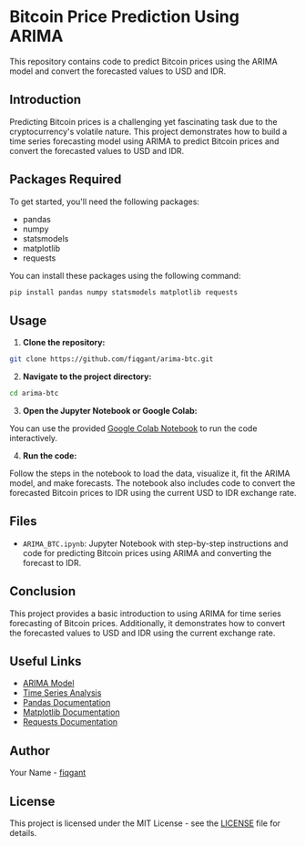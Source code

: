 # Bitcoin Price Prediction Using ARIMA

This repository contains code to predict Bitcoin prices using the ARIMA model and convert the forecasted values to USD and IDR.

## Introduction

Predicting Bitcoin prices is a challenging yet fascinating task due to the cryptocurrency's volatile nature. This project demonstrates how to build a time series forecasting model using ARIMA to predict Bitcoin prices and convert the forecasted values to USD and IDR.

## Packages Required

To get started, you'll need the following packages:
- pandas
- numpy
- statsmodels
- matplotlib
- requests

You can install these packages using the following command:

```bash
pip install pandas numpy statsmodels matplotlib requests
```

## Usage

1. **Clone the repository:**

```bash
git clone https://github.com/fiqgant/arima-btc.git
```

2. **Navigate to the project directory:**

```bash
cd arima-btc
```

3. **Open the Jupyter Notebook or Google Colab:**

You can use the provided [Google Colab Notebook](https://colab.research.google.com/drive/1O24WTBXypHPeagpLmJyC7DEjCNbKFBjr?usp=sharing) to run the code interactively.

4. **Run the code:**

Follow the steps in the notebook to load the data, visualize it, fit the ARIMA model, and make forecasts. The notebook also includes code to convert the forecasted Bitcoin prices to IDR using the current USD to IDR exchange rate.

## Files

- `ARIMA_BTC.ipynb`: Jupyter Notebook with step-by-step instructions and code for predicting Bitcoin prices using ARIMA and converting the forecast to IDR.

## Conclusion

This project provides a basic introduction to using ARIMA for time series forecasting of Bitcoin prices. Additionally, it demonstrates how to convert the forecasted values to USD and IDR using the current exchange rate.

## Useful Links

- [ARIMA Model](https://www.statsmodels.org/stable/generated/statsmodels.tsa.arima.model.ARIMA.html)
- [Time Series Analysis](https://www.statsmodels.org/stable/tsa.html)
- [Pandas Documentation](https://pandas.pydata.org/pandas-docs/stable/)
- [Matplotlib Documentation](https://matplotlib.org/)
- [Requests Documentation](https://docs.python-requests.org/en/master/)

## Author

Your Name - [fiqgant](https://github.com/fiqgant)

## License

This project is licensed under the MIT License - see the [LICENSE](LICENSE) file for details.
